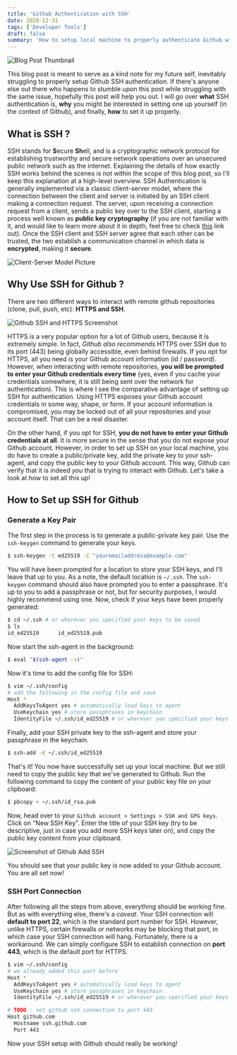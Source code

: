 ```yaml
---
title: 'Github Authentication with SSH'
date: 2020-12-31
tags: ['Developer Tools']
draft: false
summary: 'How to setup local machine to properly authenticate Github with SSH'
---
```


![Blog Post Thumbnail](/static/images/github-ssh-authentication/github_ssh_auth.png)

This blog post is meant to serve as a kind note for my future self, inevitably struggling to properly setup Github SSH authentication.
If there's anyone else out there who happens to stumble upon this post while struggling with the same issue, hopefully this post will help you out.
I will go over **what** SSH authentication is, **why** you might be interested in setting one up yourself (in the context of Github), and finally, **how** to set it up properly.

## What is SSH ?
SSH stands for **S**ecure **Sh**ell, and is a cryptographic network protocol for establishing trustworthy and secure network operations over an unsecured public network such as the internet.
Explaining the details of how exactly SSH works behind the scenes is not within the scope of this blog post, so I'll keep this explanation at a high-level overview. 
SSH Authentication is generally implemented via a classic client-server model, where the connection between the client and server is initiated by an SSH client making a connection request.
The server, upon receiving a connection request from a client, sends a public key over to the SSH client, starting a process well known as **public key cryptography**
(if you are not familiar with it, and would like to learn more about it in depth, feel free to check [this](https://ssd.eff.org/en/module/deep-dive-end-end-encryption-how-do-public-key-encryption-systems-work) link out).
Once the SSH client and SSH server agree that each other can be trusted, the two establish a communication channel in which data is **encrypted**, making it **secure**.

![Client-Server Model Picture](/static/images/github-ssh-authentication/client_server_model.png)

## Why Use SSH for Github ?
There are two different ways to interact with remote github repositories (clone, pull, push, etc): **HTTPS and SSH**.

![Github SSH and HTTPS Screenshot](/static/images/github-ssh-authentication/github_ssh_https_screenshot.png)

HTTPS is a very popular option for a lot of Github users, because it is extremely simple. In fact, *Github also recommends* HTTPS over SSH due to its port (443) being globally accessible, 
even behind firewalls. If you opt for HTTPS, all you need is your Github account information (id / password). However, when interacting with remote repositories, **you will be prompted to enter your Github credentials every time**
(yes, even if you cache your credentials somewhere, it is still being sent over the network for authentication).
This is where I see the comparative advantage of setting up SSH for authentication. Using HTTPS exposes your Github account credentials in some way, shape, or form. 
If your account information is compromised, you may be locked out of all your repositories and your account itself. That can be a real disaster.

On the other hand, if you opt for SSH, **you do not have to enter your Github credentials at all**. It is more secure in the sense that you do not expose your Github account. 
However, in order to set up SSH on your local machine, you do have to create a public/private key, add the private key to your ssh-agent, and copy the public key to your Github account.
This way, Github can verify that it is indeed *you* that is trying to interact with Github. Let's take a look at how to set all this up!

## How to Set up SSH for Github 

### Generate a Key Pair

The first step in the process is to generate a public-private key pair. Use the `ssh-keygen` command to generate your keys.

```bash
$ ssh-keygen -t ed25519 -C "youremailaddress@example.com"
```

You will have been prompted for a location to store your SSH keys, and I'll leave that up to you. As a note, the default location is `~/.ssh`.
The `ssh-keygen` command should also have prompted you to enter a passphrase. It's up to you to add a passphrase or not, but for security purposes, I would highly recommend using one.
Now, check if your keys have been properly generated: 

```bash
$ cd ~/.ssh # or wherever you specified your keys to be saved
$ ls
id_ed25519      id_ed25519.pub
```

Now start the ssh-agent in the background: 

```bash
$ eval "$(ssh-agent -s)"
```

Now it's time to add the config file for SSH: 

```bash
$ vim ~/.ssh/config
# add the following in the config file and save
Host *
  AddKeysToAgent yes # automatically load keys to agent
  UseKeychain yes # store passphrases in keychain
  IdentityFile ~/.ssh/id_ed25519 # or wherever you specified your keys to be saved
```

Finally, add your SSH private key to the ssh-agent and store your passphrase in the keychain.

```bash
$ ssh-add -K ~/.ssh/id_ed25519
```

That's it! You now have successfully set up your local machine. But we still need to copy the public key that we've generated to Github.
Run the following command to copy the content of your public key file on your clipboard:

```bash
$ pbcopy < ~/.ssh/id_rsa.pub
```

Now, head over to your `Github account > Settings > SSH and GPG keys`. Click on "New SSH Key".
Enter the title of your SSH key (try to be descriptive, just in case you add more SSH keys later on), and copy the public key content from your clipboard.

![Screenshot of Github Add SSH](/static/images/github-ssh-authentication/github_add_ssh_key.png)

You should see that your public key is now added to your Github account. You are all set now!

### SSH Port Connection

After following all the steps from above, everything should be working fine. But as with everything else, there's a *caveat*.
Your SSH connection will **default to port 22**, which is the standard port number for SSH. However, unlike HTTPS, certain firewalls or networks 
may be blocking that port, in which case your SSH connection will hang. Fortunately, there is a workaround. We can simply configure SSH to establish connection 
on **port 443**, which is the default port for HTTPS.

```bash
$ vim ~/.ssh/config
# we already added this part before
Host *
  AddKeysToAgent yes # automatically load keys to agent
  UseKeychain yes # store passphrases in keychain
  IdentityFile ~/.ssh/id_ed25519 # or wherever you specified your keys to be saved

# TODO : set github ssh connection to port 443
Host github.com
  Hostname ssh.github.com
  Port 443
```

Now your SSH setup with Github should really be working!
